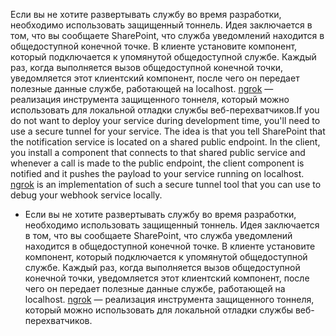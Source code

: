<span data-ttu-id="1fa9d-p125">Если вы не хотите развертывать службу во время разработки, необходимо использовать защищенный тоннель. Идея заключается в том, что вы сообщаете SharePoint, что служба уведомлений находится в общедоступной конечной точке. В клиенте установите компонент, который подключается к упомянутой общедоступной службе. Каждый раз, когда выполняется вызов общедоступной конечной точки, уведомляется этот клиентский компонент, после чего он передает полезные данные службе, работающей на localhost. [ngrok](https://ngrok.com/) — реализация инструмента защищенного тоннеля, который можно использовать для локальной отладки службы веб-перехватчиков.</span><span class="sxs-lookup"><span data-stu-id="1fa9d-p125">If you do not want to deploy your service during development time, you'll need to use a secure tunnel for your service. The idea is that you tell SharePoint that the notification service is located on a shared public endpoint. In the client, you install a component that connects to that shared public service and whenever a call is made to the public endpoint, the client component is notified and it pushes the payload to your service running on localhost. [ngrok](https://ngrok.com/) is an implementation of such a secure tunnel tool that you can use to debug your webhook service locally.</span></span>
- Если вы не хотите развертывать службу во время разработки, необходимо использовать защищенный тоннель. Идея заключается в том, что вы сообщаете SharePoint, что служба уведомлений находится в общедоступной конечной точке. В клиенте установите компонент, который подключается к упомянутой общедоступной службе. Каждый раз, когда выполняется вызов общедоступной конечной точки, уведомляется этот клиентский компонент, после чего он передает полезные данные службе, работающей на localhost. [ngrok](https://ngrok.com/) — реализация инструмента защищенного тоннеля, который можно использовать для локальной отладки службы веб-перехватчиков.

